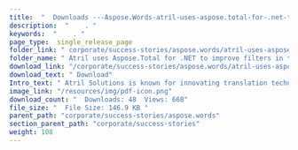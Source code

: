 ```yaml
---
title:  "  Downloads ---Aspose.Words-atril-uses-aspose.total-for-.net-to-improve-filters-in-their-translation-tool-dA©jA-vu .  " 
description:  "    . " 
keywords:  "    . " 
page_type:  single_release_page
folder_link: " corporate/success-stories/aspose.words/atril-uses-aspose.total-for-.net-to-improve-filters-in-their-translation-tool-dA©jA -vu/s"
folder_name: " Atril uses Aspose.Total for .NET to improve filters in their translation tool dA©jA Vu"
download_link: "/corporate/success-stories/aspose.words/atril-uses-aspose.total-for-.net-to-improve-filters-in-their-translation-tool-dA©jA -vu/a921a2137cbc49278fa3d60437bebf7e"
download_text: " Download"
Intro_text: " Atril Solutions is known for innovating translation technology from the user's p..."
image_link: "/resources/img/pdf-icon.png"
download_count: "  Downloads: 48  Views: 668"
file_size: "  File Size: 146.9 KB "
parent_path: "corporate/success-stories/aspose.words"
section_parent_path: "corporate/success-stories"
weight: 108
---
```




